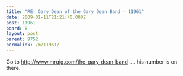 ```yaml
---
title: "RE: Gary Dean of the Gary Dean Band - 11961"
date: 2009-01-11T21:21:40.000Z
post: 11961
board: 8
layout: post
parent: 9752
permalink: /m/11961/
---
```

Go to http://www.mrgig.com/the-gary-dean-band .... his number is on there.
